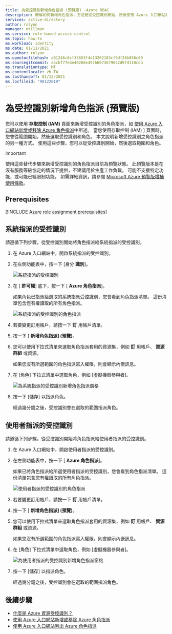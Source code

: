 ```yaml
---
title: 為受控識別新增角色指派 (預覽版) -Azure RBAC
description: 瞭解如何新增角色指派，方法是從受控識別開始，然後使用 Azure 入口網站和 Azure 角色型存取控制 (Azure RBAC) 來選取範圍和角色。
services: active-directory
author: rolyon
manager: mtillman
ms.service: role-based-access-control
ms.topic: how-to
ms.workload: identity
ms.date: 01/11/2021
ms.author: rolyon
ms.openlocfilehash: a01246c0cf35653f4d13262183cf9df28b056c69
ms.sourcegitcommit: aacbf77e4e40266e497b6073679642d97d110cda
ms.translationtype: MT
ms.contentlocale: zh-TW
ms.lasthandoff: 01/12/2021
ms.locfileid: "98122019"
---
```

# <a name="add-a-role-assignment-for-a-managed-identity-preview"></a>為受控識別新增角色指派 (預覽版) 

您可以使用 **存取控制 (IAM)** 頁面來新增受控識別的角色指派，如 [使用 Azure 入口網站新增或移除 Azure 角色指派](role-assignments-portal.md)中所述。 當您使用存取控制 (IAM) ] 頁面時，您會從範圍開始，然後選取受控識別和角色。 本文說明新增受控識別之角色指派的另一種方式。 使用這些步驟，您可以從受控識別開始，然後選取範圍和角色。

> [!IMPORTANT]
> 使用這些替代步驟來新增受控識別的角色指派目前為預覽狀態。
> 此預覽版本是在沒有服務等級協定的情況下提供，不建議用於生產工作負載。 可能不支援特定功能，或可能已經限制功能。
> 如需詳細資訊，請參閱 [Microsoft Azure 預覽版增補使用條款](https://azure.microsoft.com/support/legal/preview-supplemental-terms/)。

## <a name="prerequisites"></a>Prerequisites

[!INCLUDE [Azure role assignment prerequisites](../../includes/role-based-access-control/prerequisites-role-assignments.md)]

## <a name="system-assigned-managed-identity"></a>系統指派的受控識別

請遵循下列步驟，從受控識別開始將角色指派給系統指派的受控識別。

1. 在 Azure 入口網站中，開啟系統指派的受控識別。

1. 在左側功能表中，按一下 [身分 **識別**]。

    ![系統指派的受控識別](./media/shared/identity-system-assigned.png)

1. 在 [ **許可權**] 底下，按一下 [ **Azure 角色指派**]。

    如果角色已指派給選取的系統指派受控識別，您會看到角色指派清單。 這份清單包含您有權讀取的所有角色指派。

    ![系統指派的受控識別的角色指派](./media/shared/role-assignments-system-assigned.png)

1. 若要變更訂用帳戶，請按一下 **訂** 用帳戶清單。

1. 按一下 [ **新增角色指派] (預覽)**。

1. 您可以使用下拉式清單來選取角色指派套用的資源集，例如 **訂** 用帳戶、 **資源群組** 或資源。

    如果您沒有所選範圍的角色指派寫入權限，則會顯示內嵌訊息。 

1. 在 [角色] 下拉式清單中選取角色，例如 [虛擬機器參與者]。

   ![為系統指派的受控識別新增角色指派窗格](./media/role-assignments-portal-managed-identity/add-role-assignment-with-scope.png)

1. 按一下 [儲存] 以指派角色。

   經過幾分鐘之後，受控識別會在選取的範圍指派角色。

## <a name="user-assigned-managed-identity"></a>使用者指派的受控識別

請遵循下列步驟，從受控識別開始將角色指派給使用者指派的受控識別。

1. 在 Azure 入口網站中，開啟使用者指派的受控識別。

1. 在左側功能表中，按一下 [ **Azure 角色指派**]。

    如果已將角色指派給所選使用者指派的受控識別，您會看到角色指派清單。 這份清單包含您有權讀取的所有角色指派。

    ![使用者指派的受控識別的角色指派](./media/shared/role-assignments-user-assigned.png)

1. 若要變更訂用帳戶，請按一下 **訂** 用帳戶清單。

1. 按一下 [ **新增角色指派] (預覽)**。

1. 您可以使用下拉式清單來選取角色指派套用的資源集，例如 **訂** 用帳戶、 **資源群組** 或資源。

    如果您沒有所選範圍的角色指派寫入權限，則會顯示內嵌訊息。 

1. 在 [角色] 下拉式清單中選取角色，例如 [虛擬機器參與者]。

   ![為使用者指派的受控識別新增角色指派窗格](./media/role-assignments-portal-managed-identity/add-role-assignment-with-scope.png)

1. 按一下 [儲存] 以指派角色。

   經過幾分鐘之後，受控識別會在選取的範圍指派角色。

## <a name="next-steps"></a>後續步驟

- [什麼是 Azure 資源受控識別？](../active-directory/managed-identities-azure-resources/overview.md)
- [使用 Azure 入口網站新增或移除 Azure 角色指派](role-assignments-portal.md)
- [使用 Azure 入口網站列出 Azure 角色指派](role-assignments-list-portal.md)
